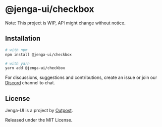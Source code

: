 # @jenga-ui/checkbox

Note: This project is WIP, API might change without notice.

## Installation

```sh
# with npm
npm install @jenga-ui/checkbox

# with yarn
yarn add @jenga-ui/checkbox
```

For discussions, suggestions and contributions, create an issue or join our [Discord](https://discord.gg/sHnHPnAPZj) channel to chat.

## License

Jenga-UI is a project by [Outpost](https://outpost.run).

Released under the MIT License.

